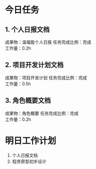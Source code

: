 # 今日任务

## 1. 个人日报文档
成果物：温福能个人日报
任务完成比例：完成  
工作量：0.2h  

## 2. 项目开发计划文档
成果物：项目开发计划
任务完成比例：完成  
工作量：0.5h  
## 3. 角色概要文档
成果物：角色概要
任务完成比例：完成    
工作量：0.2h  


# 明日工作计划
1. 个人日报文档
2. 程序原型初步设计